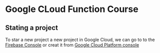 # Google CLoud Function Course
## Stating a project

To star a new project a new project in Google Cloud, we can go to
to the [Firebase Console](https://console.firebase.google.com/) or
creat it from [Google Cloud Platform console](https://console.cloud.google.com/)

